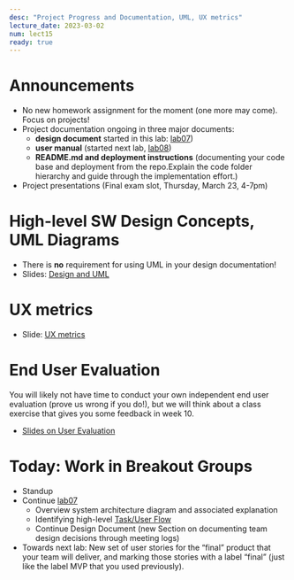 ```yaml
---
desc: "Project Progress and Documentation, UML, UX metrics"
lecture_date: 2023-03-02
num: lect15
ready: true
---
```


# Announcements
* No new homework assignment for the moment (one more may come). Focus on projects!   
* Project documentation ongoing in three major documents: 
    * **design document** started in this lab: [lab07](https://ucsb-cs148.github.io/w23/lab/lab07/))
    * **user manual** (started next lab, [lab08](https://ucsb-cs148.github.io/w23/lab/lab08/))
    * **README.md and deployment instructions** (documenting your code base and deployment from the repo.Explain the code folder hierarchy and guide through the implementation effort.)  
* Project presentations (Final exam slot, Thursday, March 23, 4-7pm)

# High-level SW Design Concepts, UML Diagrams 
* There is **no** requirement for using UML in your design documentation! 
* Slides: [Design and UML](https://sites.cs.ucsb.edu/~holl/CS148/handouts/Slides_DesignAndUML.pdf)

# UX metrics
* Slide: [UX metrics](https://sites.cs.ucsb.edu/~holl/CS148/handouts/UXMetrics.pdf)

# End User Evaluation
You will likely not have time to conduct your own independent end user evaluation (prove us wrong if you do!), but we will think about a class exercise that gives you some feedback in week 10.

* [Slides on User Evaluation](https://sites.cs.ucsb.edu/~holl/CS148/handouts/Slides_UserEvaluation.pdf)

# Today: Work in Breakout Groups
* Standup
* Continue [lab07](https://ucsb-cs148.github.io/w23/lab/lab07/) 
    * Overview system architecture diagram and associated explanation
    * Identifying high-level [Task/User Flow](https://careerfoundry.com/en/blog/ux-design/what-are-user-flows/)     
    * Continue Design Document (new Section on documenting team design decisions through meeting logs)
* Towards next lab: New set of user stories for the “final” product that your team will deliver, and marking those stories with a label “final” (just like the label MVP that you used previously). 






